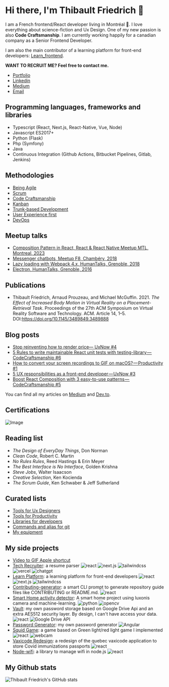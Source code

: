 # Hi there, I'm Thibault Friedrich 👋

I am a French frontend/React developer living in Montréal 🍁. I love everything about science-fiction and Ux Design. One of my new passion is also **Code Craftsmanship**. I am currently working happily for a canadian company as a Senior Frontend Developer.

I am also the main contributor of a learning platform for front-end developers: [Learn_frontend](https://learn.interaction-dynamics.io/).

**WANT TO RECRUIT ME? Feel free to contact me.**

- [Portfolio](https://thibaultfriedrich.io)
- [Linkedin](https://www.linkedin.com/in/thibault-friedrich/)
- [Medium](https://thibault-friedrich.medium.com/)
- [Email](mailto:thibault.friedrich@gmail.com)

<!--

> I am also currently creating an externalized R&D and Design agency, called Interaction Dynamics,
> with a strong focus on innovative user
> experiences like VR/AR, etc. If you are interested by this concept, contact me. I am looking for handsome designers and developers to work with.
> and I am open to worlwide collaborations:

- [Interaction Dynamics Official Website](https://interaction-dynamics.io/)
- [Interaction Dynamics github](https://github.com/interaction-dynamics)
- [Interaction Dynamics Medium](https://medium.com/interaction-dynamics)


-->

## Programming languages, frameworks and libraries

- Typescript (React, Next.js, React-Native, Vue, Node)
- Javascript ES2017+
- Python (Flask)
- Php (Symfony)
- Java
- Continuous Integration (Github Actions, Bitbucket Pipelines, Gitlab, Jenkins)

## Methodologies

- [Being Agile](http://agilemanifesto.org/)
- [Scrum](https://www.scrum.org/)
- [Code Craftsmanship](http://manifesto.softwarecraftsmanship.org/)
- [Kanban](https://businessmap.io/kanban-resources/getting-started/what-is-kanban)
- [Trunk-based Development](https://www.atlassian.com/continuous-delivery/continuous-integration/trunk-based-development)
- [User Experience first](https://fightforux.com/)
- [DevOps](https://www.atlassian.com/devops)

## Meetup talks

- [Composition Pattern in React, React & React Native Meetup MTL, Montreal, 2023](https://friedrith.github.io/react-composition/slides)
- [Messenger chatbots, Meetup F8, Chambéry, 2018](https://slides.com/friedrit/f8-meetup-messenger-chatbot)
- [Lazy loading with Webpack 4.x, HumanTalks, Grenoble, 2018](https://slides.com/friedrit/human-talks-webpack)
- [Electron, HumanTalks, Grenoble, 2016](https://slides.com/friedrit/humantalkselectron)

## Publications

- Thibault Friedrich, Arnaud Prouzeau, and Michael McGuffin. 2021. _The Effect of Increased Body Motion in Virtual Reality on a Placement-Retrieval Task_. Proceedings of the 27th ACM Symposium on Virtual Reality Software and Technology. ACM. Article 14, 1–5. DOI:https://doi.org/10.1145/3489849.3489888

## Blog posts

<!-- BLOG-POST-LIST:START -->
- [Stop reinventing how to render price— UxNow #4](https://medium.com/interaction-dynamics/stop-reinventing-how-to-render-price-uxnow-4-286a7a178c85?source=rss-371df4b18210------2)
- [5 Rules to write maintainable React unit tests with testing-library — CodeCraftsmanship #6](https://medium.com/interaction-dynamics/5-rules-to-write-maintainable-react-unit-tests-with-testing-library-codecraftsmanship-6-02572833ec4b?source=rss-371df4b18210------2)
- [How to convert your screen recordings to GIF on macOS? — Productivity #1](https://medium.com/interaction-dynamics/how-to-convert-your-screen-recordings-to-gif-on-macos-productivity-1-781dbe56fe5c?source=rss-371df4b18210------2)
- [5 UX responsibilities as a front-end developer — UxNow #3](https://medium.com/interaction-dynamics/5-ux-responsibilities-as-a-front-end-developer-uxnow-3-838fa4a2a454?source=rss-371df4b18210------2)
- [Boost React Composition with 3 easy-to-use patterns — CodeCraftsmanship #5](https://medium.com/interaction-dynamics/boost-react-composition-with-3-easy-to-use-patterns-codecraftsmanship-5-81e28f6fac53?source=rss-371df4b18210------2)
<!-- BLOG-POST-LIST:END -->

You can find all my articles on [Medium](https://medium.com/@thibault-friedrich) and [Dev.to](https://dev.to/).

## Certifications

![Image](https://images.credly.com/size/100x100/images/a2790314-008a-4c3d-9553-f5e84eb359ba/image.png)

## Reading list

- _The Design of EveryDay Things_, Don Norman
- _Clean Code_, Robert C. Martin
- _No Rules Rules_, Reed Hastings & Erin Meyer
- _The Best Interface is No Interface_, Golden Krishna
- _Steve Jobs_, Walter Isaacson
- _Creative Selection_, Ken Kocienda
- _The Scrum Guide_, Ken Schwaber & Jeff Sutherland

## Curated lists

- [Tools for Ux Designers](https://github.com/friedrith/awesome-ux-designer)
- [Tools for Productivity](https://github.com/friedrith/awesome-productivity-tools)
- [Libraries for developers](https://github.com/friedrith/awesome-developer)
- [Commands and alias for git](https://github.com/friedrith/awesome-git)
- [My equipment](https://kit.co/ThibaultFriedrich/my-desk-office)

## My side projects

- [Video to GIF Apple shortcut](https://github.com/friedrith/productivity/blob/master/convert-video-to-gif.md)
- [Tech Recruiter](https://tech-recruiter.interaction-dynamics.io/): a resume parser ![react](https://img.shields.io/badge/react-blue) ![next.js](https://img.shields.io/badge/next.js-green) ![tailwindcss](https://img.shields.io/badge/tailwindCSS-red) ![vercel](https://img.shields.io/badge/vercel-orange) ![chatgpt](https://img.shields.io/badge/chatgpt-orange)
- [Learn Platform](https://learn.interaction-dynamics.io/): a learning platform for front-end developers ![react](https://img.shields.io/badge/react-blue) ![next.js](https://img.shields.io/badge/next.js-green) ![tailwindcss](https://img.shields.io/badge/tailwindCSS-red)
- [Contributing-generator](https://github.com/friedrith/contributing-generator): a smart CLI prompt to generate repository guide files like CONTRIBUTING or README.md. ![react](https://img.shields.io/badge/node.js-blue)
- [Smart Home activity detector](https://github.com/interaction-dynamics/labs-smart-home-with-luxonis): A smart home project using luxonis camera and machine-learning. ![python](https://img.shields.io/badge/python-yellow) ![opencv](https://img.shields.io/badge/opencv-blue)
- [Vault](https://getvault.github.io/): my own password storage based on Google Drive Api and an extra AES512 security layer. By design, I can't have access your data. ![react](https://img.shields.io/badge/react-blue) ![Google Drive API](https://img.shields.io/badge/google%20drive%20api-green)
- [Password Generator](https://generate-password.github.io/): my own password generator ![Angular](https://img.shields.io/badge/angular-yellow)
- [Squid Game](https://interaction-dynamics.io/squid-game/): a game based on Green light/red light game I implemented ![react](https://img.shields.io/badge/react-blue) ![webcam](https://img.shields.io/badge/webcam-orange)
- [Vaxicode Redesign](https://github.com/friedrith/vaxicode-redesign): a redesign of the quebec vaxicode application to store Covid immunizations passports ![react](https://img.shields.io/badge/react%20native-blue)
- [Node-wifi](https://github.com/friedrith/node-wifi): a library to manage wifi in node.js ![react](https://img.shields.io/badge/node.js-blue)

## My Github stats

![Thibault Friedrich's GitHub stats](https://github-readme-stats.vercel.app/api?username=friedrith&show_icons=true&hide_border=true&hide_title=true&theme=codeSTACKr)
